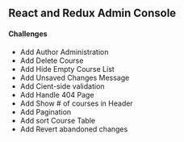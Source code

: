 ## React and Redux Admin Console

#### Challenges

+ Add Author Administration
+ Add Delete Course
+ Add Hide Empty Course List
+ Add Unsaved Changes Message
+ Add Cient-side validation
+ Add Handle 404 Page
+ Add Show # of courses in Header
+ Add Pagination
+ Add sort Course Table
+ Add Revert abandoned changes